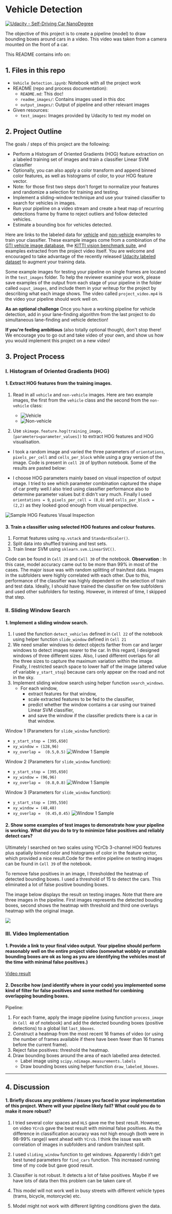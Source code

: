 # Vehicle Detection
[![Udacity - Self-Driving Car NanoDegree](https://s3.amazonaws.com/udacity-sdc/github/shield-carnd.svg)](http://www.udacity.com/drive)

The objective of this project is to create a pipeline (model) to draw bounding boxes around cars in a video. This video was taken from a camera mounted on the front of a car.

This README contains info on:


## 1. Files in this repo
* `Vehicle_Detection.ipynb`: Notebook with all the project work
*  README (repo and process documentation):
   * `README.md`: This doc!
   * `readme_images/`: Contains images used in this doc
   * `output_images/`: Output of pipeline and other relevant images
* Given resources:
   * `test_images`: Images provided by Udacity to test my model on

## 2. Project Outline
The goals / steps of this project are the following:

* Perform a Histogram of Oriented Gradients (HOG) feature extraction on a labeled training set of images and train a classifier Linear SVM classifier
* Optionally, you can also apply a color transform and append binned color features, as well as histograms of color, to your HOG feature vector. 
* Note: for those first two steps don't forget to normalize your features and randomize a selection for training and testing.
* Implement a sliding-window technique and use your trained classifier to search for vehicles in images.
* Run your pipeline on a video stream and create a heat map of recurring detections frame by frame to reject outliers and follow detected vehicles.
* Estimate a bounding box for vehicles detected.

Here are links to the labeled data for [vehicle](https://s3.amazonaws.com/udacity-sdc/Vehicle_Tracking/vehicles.zip) and [non-vehicle](https://s3.amazonaws.com/udacity-sdc/Vehicle_Tracking/non-vehicles.zip) examples to train your classifier.  These example images come from a combination of the [GTI vehicle image database](http://www.gti.ssr.upm.es/data/Vehicle_database.html), the [KITTI vision benchmark suite](http://www.cvlibs.net/datasets/kitti/), and examples extracted from the project video itself.   You are welcome and encouraged to take advantage of the recently released [Udacity labeled dataset](https://github.com/udacity/self-driving-car/tree/master/annotations) to augment your training data.  

Some example images for testing your pipeline on single frames are located in the `test_images` folder.  To help the reviewer examine your work, please save examples of the output from each stage of your pipeline in the folder called `ouput_images`, and include them in your writeup for the project by describing what each image shows.    The video called `project_video.mp4` is the video your pipeline should work well on.  

**As an optional challenge** Once you have a working pipeline for vehicle detection, add in your lane-finding algorithm from the last project to do simultaneous lane-finding and vehicle detection!

**If you're feeling ambitious** (also totally optional though), don't stop there!  We encourage you to go out and take video of your own, and show us how you would implement this project on a new video!


## 3. Project Process
### I. Histogram of Oriented Gradients (HOG)

#### 1. Extract HOG features from the training images.

1. Read in all `vehicle` and `non-vehicle` images.
Here are two example images, the first from the `vehicle` class and the second from the `non-vehicle` class:
    * ![Vehicle](./readme_images/car.png)
    * ![Non-vehicle](./readme_images/non_car.png)

2. Use `skimage.feature.hog(training_image, [parameters=parameter_values])` to extract HOG features and HOG visualisation.
* I took a random image and varied the three parameters of `orientations`, `pixels_per_cell` and `cells_per_block` while using a gray version of the image. Code is present in `cell 28` of Ipython notebook. Some of the results are pasted below:

* I choose HOG parameters mainly based on visual inspection of output image. I tried to see which parameter combination captured the shape of car pretty well.I also tried using classifier performance also to determine parameter values but it didn't vary much. Finally I used `orientations = 9`, `pixels_per_cell = (8,8)` and `cells_per_block = (2,2)` as they looked good enough from visual perspective.

![Sample HOG Features Visual Inspection](./readme_images/hog_features.png)


#### 3. Train a classifier using selected HOG features and colour features.

1. Format features using `np.vstack` and `StandardScaler()`.
2. Split data into shuffled training and test sets. 
3. Train linear SVM using `sklearn.svm.LinearSVC()`.

Code can be found in `Cell 29` and `Cell 30` of the notebook. 
**Observation** : In this case, model accuracy came out to be more than 99% in most of the cases. The major issue was with random splitting of train/test data. Images in the subfolders were highly correlated with each other. Due to this, performance of the classifier was highly dependent on the selection of train and test data. Ideally, I should have trained the classifier on few subfolders and used other subfolders for testing. However, in interest of time, I skipped that step.

### II. Sliding Window Search

#### 1. Implement a sliding window search.

1. I used the function `detect_vehicles` defined in `Cell 22` of the notebook using helper function `slide_window` defined in `Cell 21`
2. We need smaller windows to detect objects farther from car and larger windows to detect images nearer to the car. In this regard, I designed windows of three different sizes. Also, I used different overlaps for all the three sizes to capture the maximum variation within the image. Finally, I restricted search space to lower half of the image (altered value of variable `y_start_stop`) because cars only appear on the road and not in the sky.
3.  Implement sliding window search using helper function `search_windows`.
    * For each window, 
        * extract features for that window, 
        * scale extracted features to be fed to the classifier, 
        * predict whether the window contains a car using our trained Linear SVM classifier, 
        * and save the window if the classifier predicts there is a car in that window.

Window 1 (Parameters for `slide_window` function): 
* `y_start_stop = [395,650]`
* `xy_window = (128,96)`
* `xy_overlap =  (0.5,0.5)`
![Window 1 Sample](./readme_images/window1.png)

Window 2 (Parameters for `slide_window` function): 
* `y_start_stop = [395,650]`
* `xy_window = (96,96)`
* `xy_overlap =  (0.8,0.8)`
![Window 1 Sample](./readme_images/window2.png)

Window 3 (Parameters for `slide_window` function): 
* `y_start_stop = [395,550]`
* `xy_window = (48,48)`
* `xy_overlap =  (0.45,0.45)`
![Window 1 Sample](./readme_images/window3.png)


#### 2. Show some examples of test images to demonstrate how your pipeline is working.  What did you do to try to minimize false positives and reliably detect cars?

Ultimately I searched on two scales using YCrCb 3-channel HOG features plus spatially binned color and histograms of color in the feature vector, which provided a nice result.Code for the entire pipeline on testing images can be found in `Cell 39` of the notebook. 

To remove false positives in an image, I thresholded the heatmap of detected bounding boxes.  I used a threshold of 15 to detect the cars. This eliminated a lot of false positive bounding boxes. 

The image below displays the result on testing images. Note that there are three images in the pipeline. First images represents the detected bouding boxes, second shows the heatmap with threshold and third one overlays heatmap with the original image.


![](./readme_images/pipeline.png)


### III. Video Implementation

#### 1. Provide a link to your final video output.  Your pipeline should perform reasonably well on the entire project video (somewhat wobbly or unstable bounding boxes are ok as long as you are identifying the vehicles most of the time with minimal false positives.)

[Video result](https://youtu.be/ExgT33xKnFU)

#### 2. Describe how (and identify where in your code) you implemented some kind of filter for false positives and some method for combining overlapping bounding boxes.

Pipeline:
1. For each frame, apply the image pipeline (using function `process_image` in `Cell 40` of notebook) and add the detected bounding boxes (positive detections) to a global list `last_bboxes`.
2. Construct a heatmap from the most recent 16 frames of video (or using the number of frames available if there have been fewer than 16 frames before the current frame).
3. Reject false positives: threshold the heatmap.
4. Draw bounding boxes around the area of each labelled area detected.
    * Label image using `scipy.ndimage.measurements.labels`
    * Draw bounding boxes using helper function `draw_labeled_bboxes`.

---

## 4. Discussion

#### 1. Briefly discuss any problems / issues you faced in your implementation of this project.  Where will your pipeline likely fail?  What could you do to make it more robust?

1. I tried several color spaces and `HLS` gave me the best result. However, on video `YCrcb` gave the best result with minimal false positives. As the difference in classification accuracy was not high enough (both were in 98-99% range)I went ahead with `YCrcb`. I think the issue was with correlation of images in subfolders and random train/test split.
2. I used `sliding_window` function to get windows. Apparently I didn't get best tuned parameters for `find_cars` function. This increased running time of my code but gave good result.

3. Classifier is not robust. It detects a lot of false positives. Maybe if we have lots of data then this problem can be taken care of.

4. This model will not work well in busy streets with different vehicle types (trams, bicycle, motorcycle) etc. 
5. Model might not work with different lighting conditions given the data.
